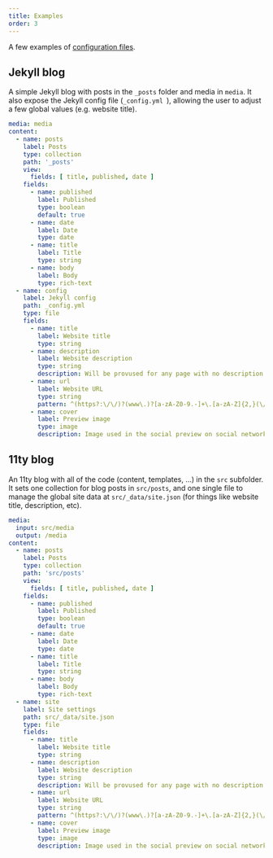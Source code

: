 ```yaml
---
title: Examples
order: 3
---
```


A few examples of [configuration files](/docs/configuration).

## Jekyll blog

A simple Jekyll blog with posts in the `_posts` folder and media in `media`. It also expose the Jekyll config file (`_config.yml `), allowing the user to adjust a few global values (e.g. website title).

```yaml
media: media
content:
  - name: posts
    label: Posts
    type: collection
    path: '_posts'
    view:
      fields: [ title, published, date ]
    fields:
      - name: published
        label: Published
        type: boolean
        default: true
      - name: date
        label: Date
        type: date
      - name: title
        label: Title
        type: string
      - name: body
        label: Body
        type: rich-text
  - name: config
    label: Jekyll config
    path: _config.yml
    type: file
    fields:
      - name: title
        label: Website title
        type: string
      - name: description
        label: Website description
        type: string
        description: Will be provused for any page with no description.
      - name: url
        label: Website URL
        type: string
        pattern: ^(https?:\/\/)?(www\.)?[a-zA-Z0-9.-]+\.[a-zA-Z]{2,}(\/[^\s]*)?$
      - name: cover
        label: Preview image
        type: image
        description: Image used in the social preview on social networks (e.g. Facebook, Twitter...)
```

## 11ty blog

An 11ty blog with all of the code (content, templates, ...) in the `src` subfolder. It sets one collection for blog posts in `src/posts`, and one single file to manage the global site data at `src/_data/site.json` (for things like website title, description, etc).

```yaml
media:
  input: src/media
  output: /media
content:
  - name: posts
    label: Posts
    type: collection
    path: 'src/posts'
    view:
      fields: [ title, published, date ]
    fields:
      - name: published
        label: Published
        type: boolean
        default: true
      - name: date
        label: Date
        type: date
      - name: title
        label: Title
        type: string
      - name: body
        label: Body
        type: rich-text
  - name: site
    label: Site settings
    path: src/_data/site.json
    type: file
    fields:
      - name: title
        label: Website title
        type: string
      - name: description
        label: Website description
        type: string
        description: Will be provused for any page with no description.
      - name: url
        label: Website URL
        type: string
        pattern: ^(https?:\/\/)?(www\.)?[a-zA-Z0-9.-]+\.[a-zA-Z]{2,}(\/[^\s]*)?$
      - name: cover
        label: Preview image
        type: image
        description: Image used in the social preview on social networks (e.g. Facebook, Twitter...)
```